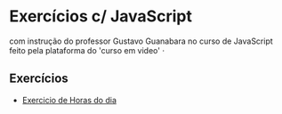 # Exercícios c/ JavaScript 
com instrução do professor Gustavo Guanabara no curso de JavaScript feito pela plataforma do 'curso em video'
·



## Exercícios
- [Exercicio de Horas do dia](https://github.com/Sofia331/Exercicios_JavaScript_CursoEmVideo/blob/main/Exercicio01.html)
